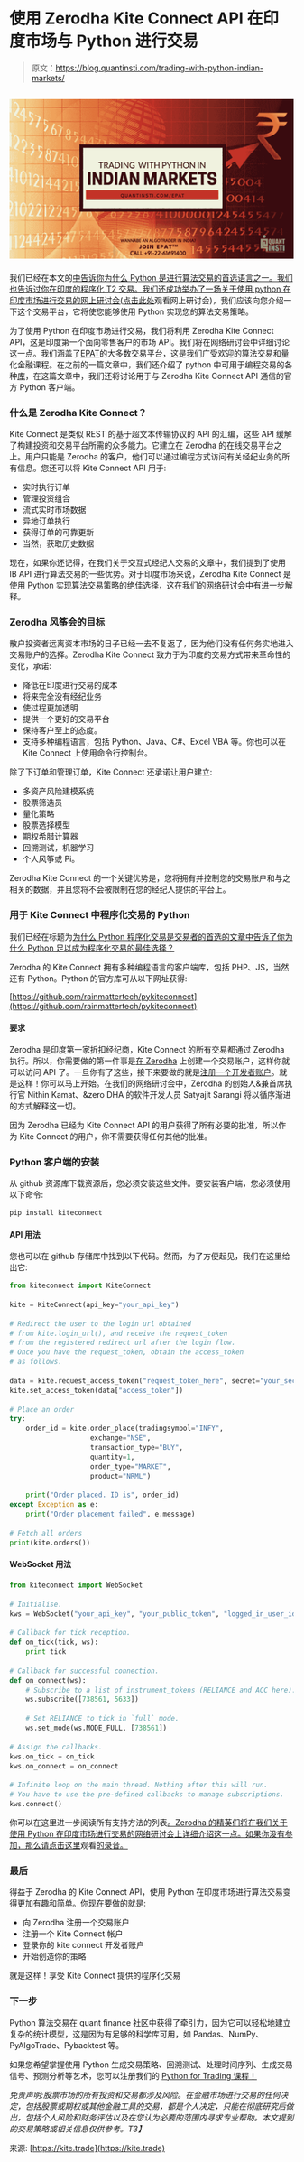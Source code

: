 # 使用 Zerodha Kite Connect API 在印度市场与 Python 进行交易

> 原文：<https://blog.quantinsti.com/trading-with-python-indian-markets/>

## ![Algorithmic Trading in Indian Markets using Python](img/20040e030709d93ce616fc6296d74c8c.png)

我们已经在本文的[中告诉你为什么 Python 是进行算法交易的首选语言之一。我们也告诉过你在印度的程序化 T2 交易。我们还成功举办了一场关于使用 python 在印度市场进行交易的网上研讨会(](/python-best-programming-language-algorithmic-trading/)[点击此处](https://www.youtube.com/watch?v=9vzd289Eedk)观看网上研讨会)，我们应该向您介绍一下这个交易平台，它将使您能够使用 Python 实现您的算法交易策略。

为了使用 Python 在印度市场进行交易，我们将利用 Zerodha Kite Connect API，这是印度第一个面向零售客户的市场 API。我们将在网络研讨会中详细讨论这一点。我们涵盖了[EPAT](https://www.quantinsti.com/epat/)的大多数交易平台，这是我们广受欢迎的算法交易和量化金融课程。在之前的一篇文章中，我们还介绍了 python 中可用于编程交易的各种[库](/python-trading-library/)，在这篇文章中，我们还将讨论用于与 Zerodha Kite Connect API 通信的官方 Python 客户端。

### 什么是 Zerodha Kite Connect？

Kite Connect 是类似 REST 的基于超文本传输协议的 API 的汇编，这些 API 缓解了构建投资和交易平台所需的众多能力。它建立在 Zerodha 的在线交易平台之上。用户只能是 Zerodha 的客户，他们可以通过编程方式访问有关经纪业务的所有信息。您还可以将 Kite Connect API 用于:

*   实时执行订单
*   管理投资组合
*   流式实时市场数据
*   异地订单执行
*   获得订单的可靠更新
*   当然，获取历史数据

现在，如果你还记得，在我们关于交互式经纪人交易的文章中，我们提到了使用 IB API 进行算法交易的一些优势。对于印度市场来说，Zerodha Kite Connect 是使用 Python 实现算法交易策略的绝佳选择，这在我们的[网络研讨会](https://www.youtube.com/watch?v=9vzd289Eedk)中有进一步解释。

### Zerodha 风筝会的目标

散户投资者远离资本市场的日子已经一去不复返了，因为他们没有任何务实地进入交易账户的选择。Zerodha Kite Connect 致力于为印度的交易方式带来革命性的变化，承诺:

*   降低在印度进行交易的成本
*   将来完全没有经纪业务
*   使过程更加透明
*   提供一个更好的交易平台
*   保持客户至上的态度。
*   支持多种编程语言，包括 Python、Java、C#、Excel VBA 等。你也可以在 Kite Connect 上使用命令行控制台。

除了下订单和管理订单，Kite Connect 还承诺让用户建立:

*   多资产风险建模系统
*   股票筛选员
*   量化策略
*   股票选择模型
*   期权希腊计算器
*   回溯测试，机器学习
*   个人风筝或 Pi。

Zerodha Kite Connect 的一个关键优势是，您将拥有并控制您的交易账户和与之相关的数据，并且您将不会被限制在您的经纪人提供的平台上。

### 用于 Kite Connect 中程序化交易的 Python

我们已经在标题为[为什么 Python 程序化交易是交易者的首选的文章中告诉了你为什么 Python 足以成为程序化交易的最佳选择？](/python-best-programming-language-algorithmic-trading/)

Zerodha 的 Kite Connect 拥有多种编程语言的客户端库，包括 PHP、JS，当然还有 Python。Python 的官方库可从以下网址获得:

[https://github.com/rainmattertech/pykiteconnect](https://github.com/rainmattertech/pykiteconnect)

#### 要求

Zerodha 是印度第一家折扣经纪商，Kite Connect 的所有交易都通过 Zerodha 执行。所以，你需要做的第一件事是[在 Zerodha](https://zerodha.com/?c=RAINMT&leadsrc=kite.trade) 上创建一个交易账户，这样你就可以访问 API 了。一旦你有了这些，接下来要做的就是[注册一个开发者账户](https://developers.kite.trade/login)。就是这样！你可以马上开始。在我们的网络研讨会中，Zerodha 的创始人&兼首席执行官 Nithin Kamat、&zero DHA 的软件开发人员 Satyajit Sarangi 将以循序渐进的方式解释这一切。

因为 Zerodha 已经为 Kite Connect API 的用户获得了所有必要的批准，所以作为 Kite Connect 的用户，你不需要获得任何其他的批准。

### Python 客户端的安装

从 github 资源库下载资源后，您必须安装这些文件。要安装客户端，您必须使用以下命令:

```py
pip install kiteconnect
```

#### API 用法

您也可以在 github 存储库中找到以下代码。然而，为了方便起见，我们在这里给出它:

```py
from kiteconnect import KiteConnect

kite = KiteConnect(api_key="your_api_key")

# Redirect the user to the login url obtained
# from kite.login_url(), and receive the request_token
# from the registered redirect url after the login flow.
# Once you have the request_token, obtain the access_token
# as follows.

data = kite.request_access_token("request_token_here", secret="your_secret")
kite.set_access_token(data["access_token"])

# Place an order
try:
    order_id = kite.order_place(tradingsymbol="INFY",
                    exchange="NSE",
                    transaction_type="BUY",
                    quantity=1,
                    order_type="MARKET",
                    product="NRML")

    print("Order placed. ID is", order_id)
except Exception as e:
    print("Order placement failed", e.message)

# Fetch all orders
print(kite.orders())
```

#### WebSocket 用法

```py
from kiteconnect import WebSocket

# Initialise.
kws = WebSocket("your_api_key", "your_public_token", "logged_in_user_id")

# Callback for tick reception.
def on_tick(tick, ws):
    print tick

# Callback for successful connection.
def on_connect(ws):
    # Subscribe to a list of instrument_tokens (RELIANCE and ACC here).
    ws.subscribe([738561, 5633])

    # Set RELIANCE to tick in `full` mode.
    ws.set_mode(ws.MODE_FULL, [738561])

# Assign the callbacks.
kws.on_tick = on_tick
kws.on_connect = on_connect

# Infinite loop on the main thread. Nothing after this will run.
# You have to use the pre-defined callbacks to manage subscriptions.
kws.connect()
```

你可以在这里进一步阅读所有支持方法的列表[。Zerodha 的精英们将在我们关于使用 Python 在印度市场进行交易的网络研讨会上详细介绍这一点。如果你没有参加，那么请点击这里](https://kite.trade/docs/pykiteconnect/)观看[的录音。](https://www.youtube.com/watch?v=9vzd289Eedk)

### 最后

得益于 Zerodha 的 Kite Connect API，使用 Python 在印度市场进行算法交易变得更加有趣和简单。你现在要做的就是:

*   向 Zerodha 注册一个交易账户
*   注册一个 Kite Connect 帐户
*   登录你的 kite connect 开发者账户
*   开始创造你的策略

就是这样！享受 Kite Connect 提供的程序化交易

### 下一步

Python 算法交易在 quant finance 社区中获得了牵引力，因为它可以轻松地建立复杂的统计模型，这是因为有足够的科学库可用，如 Pandas、NumPy、PyAlgoTrade、Pybacktest 等。

如果您希望掌握使用 Python 生成交易策略、回溯测试、处理时间序列、生成交易信号、预测分析等艺术，您可以注册我们的 [Python for Trading 课程！](https://quantra.quantinsti.com/course/python-for-trading)

*免责声明:股票市场的所有投资和交易都涉及风险。在金融市场进行交易的任何决定，包括股票或期权或其他金融工具的交易，都是个人决定，只能在彻底研究后做出，包括个人风险和财务评估以及在您认为必要的范围内寻求专业帮助。本文提到的交易策略或相关信息仅供参考。T3】*

来源: [https://kite.trade](https://kite.trade)